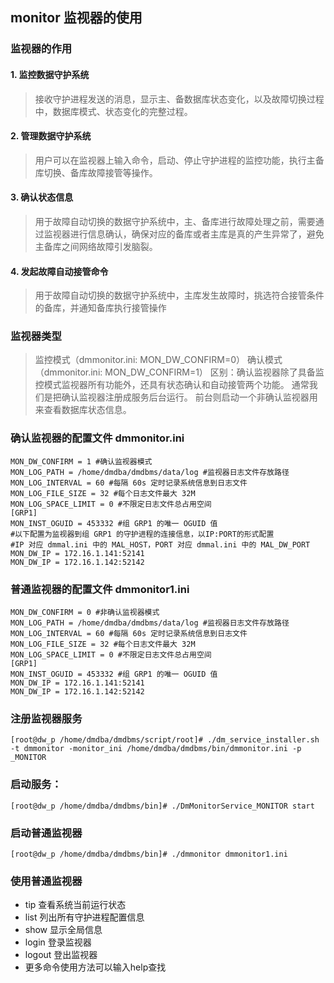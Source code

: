 ## monitor 监视器的使用

### 监视器的作用

#### 1. 监控数据守护系统

>  接收守护进程发送的消息，显示主、备数据库状态变化，以及故障切换过程中，数据库模式、状态变化的完整过程。

#### 2. 管理数据守护系统

>  用户可以在监视器上输入命令，启动、停止守护进程的监控功能，执行主备库切换、备库故障接管等操作。

#### 3. 确认状态信息

>  用于故障自动切换的数据守护系统中，主、备库进行故障处理之前，需要通过监视器进行信息确认，确保对应的备库或者主库是真的产生异常了，避免主备库之间网络故障引发脑裂。

#### 4. 发起故障自动接管命令

>  用于故障自动切换的数据守护系统中，主库发生故障时，挑选符合接管条件的备库，并通知备库执行接管操作


### 监视器类型

>  监控模式（dmmonitor.ini: MON_DW_CONFIRM=0）
>  确认模式（dmmonitor.ini: MON_DW_CONFIRM=1）
>  区别：确认监视器除了具备监控模式监视器所有功能外，还具有状态确认和自动接管两个功能。
>  通常我们是把确认监视器注册成服务后台运行。
>  前台则启动一个非确认监视器用来查看数据库状态信息。

### 确认监视器的配置文件 dmmonitor.ini

```
MON_DW_CONFIRM = 1 #确认监视器模式
MON_LOG_PATH = /home/dmdba/dmdbms/data/log #监视器日志文件存放路径
MON_LOG_INTERVAL = 60 #每隔 60s 定时记录系统信息到日志文件
MON_LOG_FILE_SIZE = 32 #每个日志文件最大 32M
MON_LOG_SPACE_LIMIT = 0 #不限定日志文件总占用空间
[GRP1]
MON_INST_OGUID = 453332 #组 GRP1 的唯一 OGUID 值
#以下配置为监视器到组 GRP1 的守护进程的连接信息，以IP:PORT的形式配置
#IP 对应 dmmal.ini 中的 MAL_HOST，PORT 对应 dmmal.ini 中的 MAL_DW_PORT
MON_DW_IP = 172.16.1.141:52141
MON_DW_IP = 172.16.1.142:52142
```

### 普通监视器的配置文件 dmmonitor1.ini

```
MON_DW_CONFIRM = 0 #非确认监视器模式
MON_LOG_PATH = /home/dmdba/dmdbms/data/log #监视器日志文件存放路径
MON_LOG_INTERVAL = 60 #每隔 60s 定时记录系统信息到日志文件
MON_LOG_FILE_SIZE = 32 #每个日志文件最大 32M
MON_LOG_SPACE_LIMIT = 0 #不限定日志文件总占用空间
[GRP1]
MON_INST_OGUID = 453332 #组 GRP1 的唯一 OGUID 值
MON_DW_IP = 172.16.1.141:52141
MON_DW_IP = 172.16.1.142:52142

```

### 注册监视器服务

```
[root@dw_p /home/dmdba/dmdbms/script/root]# ./dm_service_installer.sh -t dmmonitor -monitor_ini /home/dmdba/dmdbms/bin/dmmonitor.ini -p _MONITOR
```

### 启动服务：

```
[root@dw_p /home/dmdba/dmdbms/bin]# ./DmMonitorService_MONITOR start
```

### 启动普通监视器

```
[root@dw_p /home/dmdba/dmdbms/bin]# ./dmmonitor dmmonitor1.ini
```

### 使用普通监视器

- tip 查看系统当前运行状态
- list 列出所有守护进程配置信息
- show 显示全局信息
- login 登录监视器
- logout 登出监视器
- 更多命令使用方法可以输入help查找